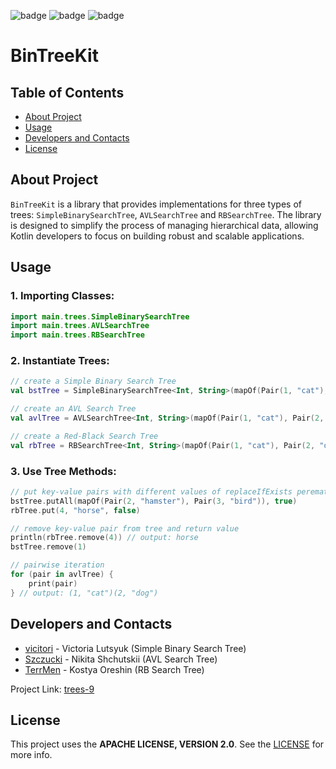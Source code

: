 <p><img alt="badge" src="https://img.shields.io/badge/Kotlin-0095D5?&style=for-the-badge&logo=kotlin&logoColor=white"/>
<img alt="badge" src="https://img.shields.io/badge/gradle-02303A?style=for-the-badge&logo=gradle&logoColor=white"/>
<img alt="badge" src="https://img.shields.io/badge/Junit5-25A162?style=for-the-badge&logo=junit5&logoColor=white"/></p>

# BinTreeKit


## Table of Contents
- [About Project](#about-project)
- [Usage](#usage)
- [Developers and Contacts](#developers-and-contacts)
- [License](#license)

[//]: # (- [Project Structure]&#40;#project-structure&#41;)


## About Project
`BinTreeKit` is a library that provides implementations for three types of trees: `SimpleBinarySearchTree`, `AVLSearchTree` and `RBSearchTree`. The library is designed to simplify the process of managing hierarchical data, allowing Kotlin developers to focus on building robust and scalable applications.


## Usage
### 1. **Importing Classes**:
```kotlin
import main.trees.SimpleBinarySearchTree
import main.trees.AVLSearchTree
import main.trees.RBSearchTree
```
### 2. **Instantiate Trees**:
```kotlin
// create a Simple Binary Search Tree
val bstTree = SimpleBinarySearchTree<Int, String>(mapOf(Pair(1, "cat"), Pair(2, "dog")))

// create an AVL Search Tree
val avlTree = AVLSearchTree<Int, String>(mapOf(Pair(1, "cat"), Pair(2, "dog")))

// create a Red-Black Search Tree
val rbTree = RBSearchTree<Int, String>(mapOf(Pair(1, "cat"), Pair(2, "dog")))
```
### 3. **Use Tree Methods**:
```kotlin
// put key-value pairs with different values of replaceIfExists perematers
bstTree.putAll(mapOf(Pair(2, "hamster"), Pair(3, "bird")), true)
rbTree.put(4, "horse", false)

// remove key-value pair from tree and return value 
println(rbTree.remove(4)) // output: horse
bstTree.remove(1)

// pairwise iteration
for (pair in avlTree) {
    print(pair)
} // output: (1, "cat")(2, "dog")
```


[//]: # (## Project Structure)


## Developers and Contacts
- [vicitori](https://github.com/vicitori) - Victoria Lutsyuk (Simple Binary Search Tree)
- [Szczucki](https://github.com/Szczucki) - Nikita Shchutskii (AVL Search Tree)
- [TerrMen](https://github.com/TerrMen) - Kostya Oreshin (RB Search Tree)

Project Link: [trees-9](https://github.com/spbu-coding-2023/trees-9.git)


## License
This project uses the **APACHE LICENSE, VERSION 2.0**. See the [LICENSE](LICENSE.md) for more info.


[//]: # (## How to Use )

[//]: # (___)

[//]: # (To use the Tree Library in your Kotlin project, follow these steps:)

[//]: # (1. **Add Dependency**: Add the Tree Library as a dependency in your `build.gradle.kts` file:)

[//]: # (   ```kotlin)

[//]: # (    dependencies {)

[//]: # (       implementation&#40;"com.example:tree-library:1.0.0"&#41;)

[//]: # (    })

[//]: # (2. **Import Classes**: Import the necessary classes from the library into your Kotlin files:)

[//]: # (   ```kotlin)

[//]: # (    import main.trees.*)

[//]: # (    import main.vertexes.InterfaceBSTVertex)

[//]: # (    import main.iterator.TreeIterator)

[//]: # (3. **Instantiate Trees**: Create instances of the tree structures provided by the library, such as Simple Binary Search Tree, AVL Tree, or Red-Black Tree.)

[//]: # (   ```kotlin)

[//]: # (   // Create a Simple Binary Search Tree)

[//]: # (   val bst = SimpleBinarySearchTree<Int, String>&#40;&#41;)

[//]: # (4. **Use Tree Methods**: Utilize the methods provided by the tree classes to insert, remove, search, and traverse tree elements according to your application requirements.)

[//]: # (   ```kotlin)

[//]: # (   // Insert key-value pairs)

[//]: # (   bst.put&#40;5, "Five"&#41;)

[//]: # (   bst.put&#40;3, "Three"&#41;)

[//]: # (   bst.put&#40;7, "Seven"&#41;)

[//]: # (   )
[//]: # (   // Retrieve values)

[//]: # (   println&#40;bst.get&#40;3&#41;&#41; // Output: Three)

[//]: # (   )
[//]: # (   // Remove a key-value pair)

[//]: # (   bst.remove&#40;3&#41;)

[//]: # (   )
[//]: # (   // Iterate over tree elements)

[//]: # (   for &#40;&#40;key, value&#41; in bst&#41; {)

[//]: # (   println&#40;"Key: $key, Value: $value"&#41;)

[//]: # (   })